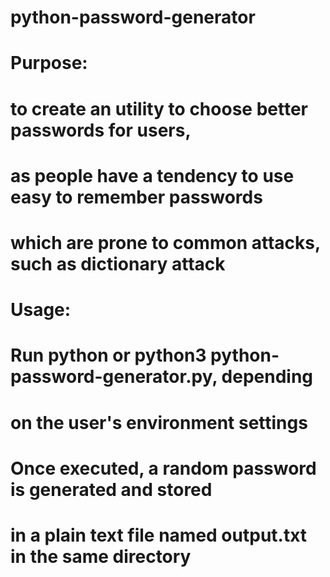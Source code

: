 # python-password-generator
#
#
#
#   Purpose:    
#               to create an utility to choose better passwords for users,
#               as people have a tendency to use easy to remember passwords
#               which are prone to common attacks, such as dictionary attack

#   Usage:      
#               Run python or python3 python-password-generator.py, depending
#               on the user's environment settings
#               Once executed, a random password is generated and stored
#               in a plain text file named output.txt in the same directory

